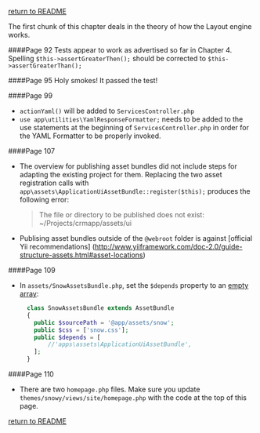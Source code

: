 [return to README](README.md)

The first chunk of this chapter deals in the theory of how the Layout engine works.

####Page 92
Tests appear to work as advertised so far in Chapter 4.
Spelling `$this->assertGreaterThen();` should be corrected to `$this->assertGreaterThan();`

####Page 95
Holy smokes! It passed the test!

####Page 99
- `actionYaml()` will be added to `ServicesController.php`
- `use app\utilities\YamlResponseFormatter;` needs to be added to the use statements at the beginning of `ServicesController.php` in order for the YAML Formatter to be properly invoked.

####Page 107
- The overview for publishing asset bundles did not include steps for adapting the existing project for them. Replacing the two asset registration calls with `app\assets\ApplicationUiAssetBundle::register($this);` produces the following error:

  >The file or directory to be published does not exist: ~/Projects/crmapp/assets/ui

- Publising asset bundles outside of the `@webroot` folder is against [official Yii recommendations] (http://www.yiiframework.com/doc-2.0/guide-structure-assets.html#asset-locations)

####Page 109
- In `assets/SnowAssetsBundle.php`, set the `$depends` property to an [empty array](http://stackoverflow.com/a/27154646):

  ```php
    class SnowAssetsBundle extends AssetBundle
    {
      public $sourcePath = '@app/assets/snow';
      public $css = ['snow.css'];
      public $depends = [
          //'apps\assets\ApplicationUiAssetBundle',
      ];
    }
  ```

####Page 110
- There are two `homepage.php` files. Make sure you update `themes/snowy/views/site/homepage.php` with the code at the top of this page.

[return to README](README.md)
